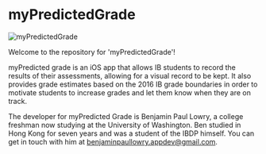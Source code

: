 # myPredictedGrade

![myPredictedGrade](https://benlowryscode.files.wordpress.com/2017/09/mypredictedgrade-site-banner.png)

Welcome to the repository for 'myPredictedGrade'!

myPredicted grade is an iOS app that allows IB students to record the results of their assessments, allowing for a visual record to be kept. It also provides grade estimates based on the 2016 IB grade boundaries in order to motivate students to increase grades and let them know when they are on track. 

The developer for myPredicted Grade is Benjamin Paul Lowry, a college freshman now studying at the University of Washington. Ben studied in Hong Kong for seven years and was a student of the IBDP himself. You can get in touch with him at benjaminpaullowry.appdev@gmail.com.

